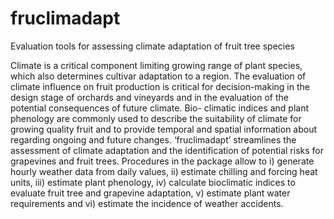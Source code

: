 # fruclimadapt

Evaluation tools for assessing climate adaptation of fruit tree species

Climate is a critical component limiting growing range of plant species, which
    also determines cultivar adaptation to a region. The evaluation of climate influence on
    fruit production is critical for decision-making in the design stage of orchards and 
    vineyards and in the evaluation of the potential consequences of future climate. Bio-
    climatic indices and plant phenology are commonly used to describe the suitability of 
    climate for growing quality fruit and to provide temporal and spatial information about 
    regarding ongoing and future changes.  ‘fruclimadapt’ streamlines the assessment of 
    climate adaptation and the identification of potential risks for grapevines and fruit 
    trees. Procedures in the package allow to i) generate hourly weather data from daily 
    values, ii) estimate chilling and forcing heat units, iii) estimate plant phenology, 
    iv) calculate bioclimatic indices to evaluate fruit tree and grapevine adaptation, v) 
    estimate plant water requirements and vi) estimate the incidence of weather accidents.
